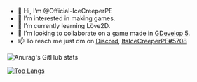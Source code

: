 - 👋 Hi, I’m @Official-IceCreeperPE
- 👀 I’m interested in making games.
- 🌱 I’m currently learning Löve2D.
- 💞️ I’m looking to collaborate on a game made in [GDevelop 5](https://gdevelop.io/).
- 📫 To reach me just dm on [Discord](https://www.discord.com/), [ItsIceCreeperPE#5708](https://discord.com/users/ItsIceCreeperPE#5708)

![Anurag's GitHub stats](https://github-readme-stats.vercel.app/api?username=Official-IceCreeperPE&show_icons=true&theme=radical)

[![Top Langs](https://github-readme-stats.vercel.app/api/top-langs/?username=Official-IceCreeperPE&layout=compact&theme=radical)](https://github.com/anuraghazra/github-readme-stats)
<!---
Official-IceCreeperPE/Official-IceCreeperPE is a ✨ special ✨ repository because its `README.md` (this file) appears on your GitHub profile.
You can click the Preview link to take a look at your changes.
--->
